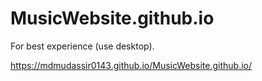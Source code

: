 # MusicWebsite.github.io

For best experience (use desktop).


https://mdmudassir0143.github.io/MusicWebsite.github.io/
